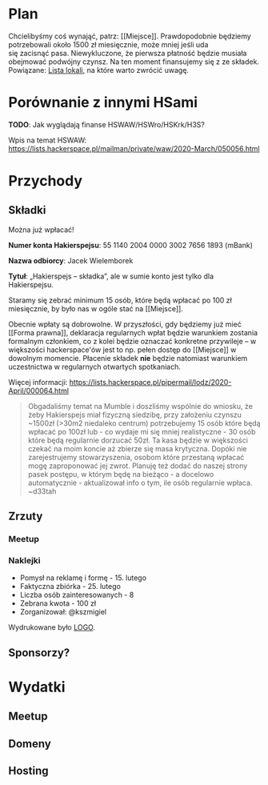# Plan

Chcielibyśmy coś wynająć, patrz: [[Miejsce]]. Prawdopodobnie będziemy potrzebowali około 1500 zł miesięcznie, może mniej jeśli uda się zacisnąć pasa. Niewykluczone, że pierwsza płatność będzie musiała obejmować podwójny czynsz. Na ten moment finansujemy się z ze składek. Powiązane: [Lista lokali](https://pad.hs-ldz.pl/INGeKWWPRoun6LFkGfFZjA#), na które warto zwrócić uwagę.


# Porównanie z innymi HSami

**TODO**: Jak wyglądają finanse HSWAW/HSWro/HSKrk/H3S?

Wpis na temat HSWAW: https://lists.hackerspace.pl/mailman/private/waw/2020-March/050056.html

# Przychody

## Składki

Można już wpłacać!

**Numer konta Hakierspejsu**: 55 1140 2004 0000 3002 7656 1893 (mBank)

**Nazwa odbiorcy**: Jacek Wielemborek

**Tytuł**: „Hakierspejs – składka”, ale w sumie konto jest tylko dla Hakierspejsu.

Staramy się zebrać minimum 15 osób, które będą wpłacać po 100 zł miesięcznie, by było nas w ogóle stać na [[Miejsce]].

Obecnie wpłaty są dobrowolne. W przyszłości, gdy będziemy już mieć [[Forma prawna]], deklaracja regularnych wpłat będzie warunkiem zostania formalnym członkiem, co z kolei będzie oznaczać konkretne przywileje – w większości hackerspace'ów jest to np. pełen dostęp do [[Miejsce]] w dowolnym momencie. Płacenie składek __nie__ będzie natomiast warunkiem uczestnictwa w regularnych otwartych spotkaniach.

Więcej informacji: https://lists.hackerspace.pl/pipermail/lodz/2020-April/000064.html

> Obgadaliśmy temat na Mumble i doszliśmy wspólnie do wniosku, że żeby
Hakierspejs miał fizyczną siedzibę, przy założeniu czynszu ~1500zł
(>30m2 niedaleko centrum) potrzebujemy 15 osób które będą wpłacać po
100zł lub - co wydaje mi się mniej realistyczne - 30 osób które będą
regularnie dorzucać 50zł. Ta kasa będzie w większości czekać na moim
koncie aż zbierze się masa krytyczna. Dopóki nie zarejestrujemy
stowarzyszenia, osobom które przestaną wpłacać mogę zaproponować jej
zwrot. Planuję też dodać do naszej strony pasek postępu, w którym będę
na bieżąco - a docelowo automatycznie - aktualizował info o tym, ile
osób regularnie wpłaca. ~d33tah

## Zrzuty
### Meetup

### Naklejki

 * Pomysł na reklamę i formę - 15. lutego
 * Faktyczna zbiórka - 25. lutego
 * Liczba osób zainteresowanych - 8
 * Zebrana kwota - 100 zł
 * Zorganizował: @kszmigiel

Wydrukowane było [LOGO](https://github.com/hakierspejs/wiki/raw/master/media-w-wiki/hakierspejs-logo.zip).

## Sponsorzy?

# Wydatki

## Meetup

## Domeny

## Hosting
